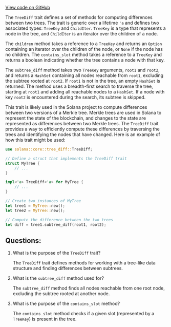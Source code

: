[View code on GitHub](https://github.com/solana-labs/solana/blob/master/core/src/tree_diff.rs)

The `TreeDiff` trait defines a set of methods for computing differences between two trees. The trait is generic over a lifetime `'a` and defines two associated types: `TreeKey` and `ChildIter`. `TreeKey` is a type that represents a node in the tree, and `ChildIter` is an iterator over the children of a node.

The `children` method takes a reference to a `TreeKey` and returns an `Option` containing an iterator over the children of the node, or `None` if the node has no children. The `contains_slot` method takes a reference to a `TreeKey` and returns a boolean indicating whether the tree contains a node with that key.

The `subtree_diff` method takes two `TreeKey` arguments, `root1` and `root2`, and returns a `HashSet` containing all nodes reachable from `root1`, excluding the subtree rooted at `root2`. If `root1` is not in the tree, an empty `HashSet` is returned. The method uses a breadth-first search to traverse the tree, starting at `root1` and adding all reachable nodes to a `HashSet`. If a node with key `root2` is encountered during the search, its subtree is skipped.

This trait is likely used in the Solana project to compute differences between two versions of a Merkle tree. Merkle trees are used in Solana to represent the state of the blockchain, and changes to the state are represented as differences between two Merkle trees. The `TreeDiff` trait provides a way to efficiently compute these differences by traversing the trees and identifying the nodes that have changed. Here is an example of how this trait might be used:

```rust
use solana::core::tree_diff::TreeDiff;

// Define a struct that implements the TreeDiff trait
struct MyTree {
    // ...
}

impl<'a> TreeDiff<'a> for MyTree {
    // ...
}

// Create two instances of MyTree
let tree1 = MyTree::new();
let tree2 = MyTree::new();

// Compute the difference between the two trees
let diff = tree1.subtree_diff(root1, root2);
```
## Questions: 
 1. What is the purpose of the `TreeDiff` trait?
    
    The `TreeDiff` trait defines methods for working with a tree-like data structure and finding differences between subtrees.

2. What is the `subtree_diff` method used for?
    
    The `subtree_diff` method finds all nodes reachable from one root node, excluding the subtree rooted at another node.

3. What is the purpose of the `contains_slot` method?
    
    The `contains_slot` method checks if a given slot (represented by a `TreeKey`) is present in the tree.